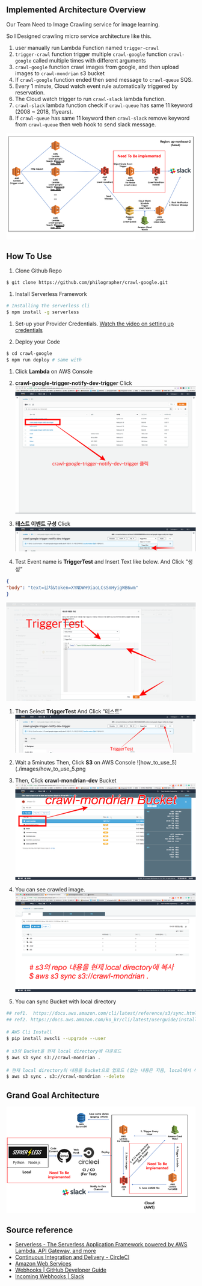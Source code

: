 ## Implemented Architecture Overview
Our Team Need to Image Crawling service for image learning.

So I Designed crawling micro service architecture like this.
1. user manually run Lambda Function named `trigger-crawl`
2. `trigger-crawl` function trigger  multiple `crawl-google` function `crawl-google` called multiple times with different arguments
3. `crawl-google` function crawl images from google, and then upload images to `crawl-mondrian` s3 bucket
4. If `crawl-google` function ended then send message to `crawl-queue` SQS. 
5. Every 1 minute, Cloud watch event rule automatically triggered by reservation. 
6. The Cloud watch trigger to run `crawl-slack` lambda function.
7. `crawl-slack` lambda function check if `crawl-queue`  has same 11 keyword (2008 ~ 2018, 11years).
8. If `crawl-queue`  has same 11 keyword then `crawl-slack` remove keyword from `crawl-queue` then web hook to send slack message.

![implemented_architecture](./images/implemented_architecture.png)

## How To Use
1. Clone Github Repo
```bash
$ git clone https://github.com/philographer/crawl-google.git
```

1. Install Serverless Framework
```bash
# Installing the serverless cli
$ npm install -g serverless
```

1. Set-up your Provider Credentials. [Watch the video on setting up credentials](https://www.youtube.com/watch?v=HSd9uYj2LJA)

1. Deploy your Code
```bash
$ cd crawl-google
$ npm run deploy # same with 
```

1. Click **Lambda** on AWS Console

1. **crawl-google-trigger-notify-dev-trigger** Click
![how_to_use_dashboard](./images/how_to_use_dashboard.png)

1. **테스트 이벤트 구성** Click
![how_to_use_test_config1](./images/how_to_use_test_config1.png)

1. Test Event name is **TriggerTest** and Insert Text like below. And Click “생성” 
```json
{
"body": "text=김치&token=XYNDWH9iaoLCsSmHyigWB6wm"
}
```
![how_to_use_test_config2](./images/how_to_use_test_config2.png)

1. Then Select **TriggerTest**  And Click “테스트”
![how_to_use_test_start](./images/how_to_use_test_start.png)

1. Wait a 5minutes Then, Click **S3** on AWS Console
![how_to_use_5](./images/how_to_use_5.png

1. Then, Click **crawl-mondrian-dev** Bucket 
![how_to_use_6](./images/how_to_use_6.png)

1. You can see crawled image.
![how_to_use_7](./images/how_to_use_7.png)

1. You can sync Bucket with local directory
```bash
## ref1.  https://docs.aws.amazon.com/cli/latest/reference/s3/sync.html
## ref2. https://docs.aws.amazon.com/ko_kr/cli/latest/userguide/installing.html

# AWS Cli Install
$ pip install awscli --upgrade --user

# s3의 Bucket을 현재 local directory에 다운로드
$ aws s3 sync s3://crawl-mondrian .

# 현재 local directory의 내용을 Bucket으로 업로드 (없는 내용은 지움, local에서 삭제한 이미지는 Bucket에서도 삭제)
$ aws s3 sync . s3://crawl-mondrian --delete
```

## Grand Goal Architecture
![master_goal_architecture](./images/master_goal_architecture.png)

## Source reference
- [Serverless - The Serverless Application Framework powered by AWS Lambda, API Gateway, and more](https://serverless.com/)
- [Continuous Integration and Delivery - CircleCI](https://circleci.com/)
- [Amazon Web Services](https://aws.amazon.com/ko/)
- [Webhooks | GitHub Developer Guide](https://developer.github.com/webhooks/)
- [Incoming Webhooks | Slack](https://api.slack.com/incoming-webhooks)
